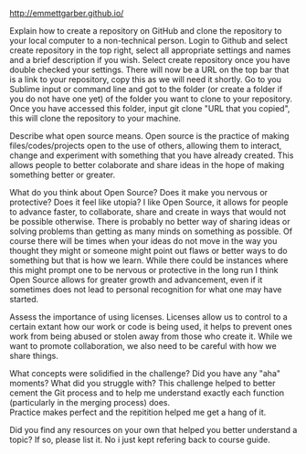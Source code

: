 http://emmettgarber.github.io/

Explain how to create a repository on GitHub and clone the repository to your local computer to a non-technical person.
Login to Github and select create repository in the top right, select all appropriate settings and names and a brief description if you wish. 
Select create repository once you have double checked your settings.  There will now be a URL on the top bar that is a link to your repository, 
copy this as we will need it shortly.  Go to you Sublime input or command line and got to the folder (or create a folder if you do not have one yet)
of the folder you want to clone to your repository.  Once you have accessed this folder, input git clone "URL that you copied", this will clone the 
repository to your machine.

Describe what open source means.
Open source is the practice of making files/codes/projects open to the use of others, allowing them to interact, change and experiment
with something that you have already created.  This allows people to better colaborate and share ideas in the hope of making something better
or greater.

What do you think about Open Source? Does it make you nervous or protective? Does it feel like utopia?
I like Open Source, it allows for people to advance faster, to collaborate, share and create in ways that would not be possible otherwise.
There is probably no better way of sharing ideas or solving problems than getting as many minds on something as possible.  Of course there will be 
times when your ideas do not move in the way you thought they might or someone might point out flaws or better ways to do something but that 
is how we learn.  While there could be instances where this might prompt one to be nervous or protective in the long run I think Open Source
allows for greater growth and advancement, even if it sometimes does not lead to personal recognition for what one may have started.

Assess the importance of using licenses.
Licenses allow us to control to a certain extant how our work or code is being used, it helps to prevent ones work from being abused or 
stolen away from those who create it.  While we want to promote collaboration, we also need to be careful with how we share things.

What concepts were solidified in the challenge? Did you have any "aha" moments? What did you struggle with?
This challenge helped to better cement the Git process and to help me understand exactly each function (particularly in the merging process) does.  
Practice makes perfect and the repitition helped me get a hang of it.

Did you find any resources on your own that helped you better understand a topic? If so, please list it.
No i just kept refering back to course guide.